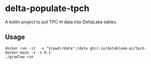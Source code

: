 # delta-populate-tpch

A kotlin project to put TPC-H data into DeltaLake tables.

## Usage

```shell
docker run -it  -v "$(pwd)/data":/data ghcr.io/databloom-ai/tpch-docker:main -v -s 0.1
./gradlew run
```
